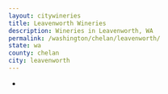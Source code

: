 ```yaml
---
layout: citywineries
title: Leavenworth Wineries
description: Wineries in Leavenworth, WA
permalink: /washington/chelan/leavenworth/
state: wa
county: chelan
city: leavenworth
---
```

-
